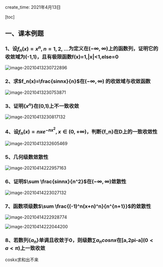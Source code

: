 create_time: 2021年4月13日

[toc]

## 一、课本例题

### 1、设$f_n(x)=x^n,n=1,2,...$为定义在$(-\infty,\infty)$上的函数列，证明它的收敛域为(-1,1)，且有极限函数f(x)=1,|x|<1,else=0

![image-20210413230722896](C:\Users\lalalala\mathProject\math\华东数学分析\images\函数项1.png)

### 2、求$f_n(x)=\frac{sinnx}{n}$在$(-\infty,\infty)$ 的收敛域与收敛函数

![image-20210413230753871](C:\Users\lalalala\mathProject\math\华东数学分析\images\函数项2.png)

### 3、证明{$x^n$}在(0,1)上不一致收敛

![image-20210413230817132](C:\Users\lalalala\mathProject\math\华东数学分析\images\函数项3.png)



### 4、设$f_n(x)=nxe^{-nx^2},x\in(0,+\infty)$，判断{f_n}在D上的一致收敛性

![image-20210413232605469](C:\Users\lalalala\mathProject\math\华东数学分析\images\函数项4.png)



### 5、几何级数敛散性

![image-20210414222957163](C:\Users\lalalala\mathProject\math\华东数学分析\images\函数项5.png)

### 6、证明$\sum \frac{sinnx}{n^2}$在($-\infty,\infty$)敛散性

![image-20210414223027132](C:\Users\lalalala\mathProject\math\华东数学分析\images\函数项6.png)

### 7、函数项级数$\sum \frac{(-1)^n(x+n)^n}{n^{n+1}}$的敛散性

![image-20210414222928774](C:\Users\lalalala\mathProject\math\华东数学分析\images\函数项7.png)

![image-20210414222044200](C:\Users\lalalala\mathProject\math\华东数学分析\images\指数函数.png)

### 8、若数列{$a_n$}单调且收敛于0，则级数$\sum a_n cosnx$在[a,2pi-a]$(0<a<\pi)$上一致收敛

coskx求和出不来

